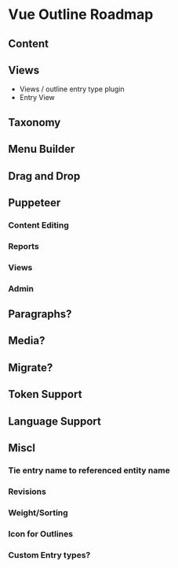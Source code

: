 # Vue Outline Roadmap

## Content
## Views
  - Views / outline entry type plugin
  - Entry View
## Taxonomy
## Menu Builder
## Drag and Drop
## Puppeteer
### Content Editing
### Reports
### Views
### Admin
## Paragraphs?
## Media?
## Migrate?
## Token Support
## Language Support

## Miscl
### Tie entry name to referenced entity name
### Revisions
### Weight/Sorting
### Icon for Outlines
### Custom Entry types?

```
